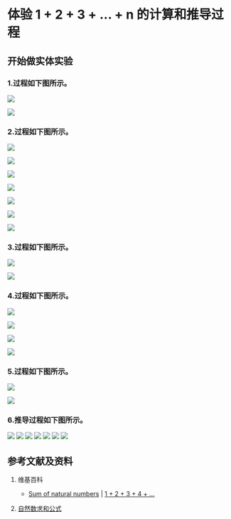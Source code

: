 # 体验 1 + 2 + 3 + ... + n 的计算和推导过程

## 开始做实体实验

### 1.过程如下图所示。

![](/images/数论/推导出数列求和的重要公式/体验1+2+3+...+n的计算和推导过程/1a1.jpg)

![](/images/数论/推导出数列求和的重要公式/体验1+2+3+...+n的计算和推导过程/1a2.jpg)

### 2.过程如下图所示。

![](/images/数论/推导出数列求和的重要公式/体验1+2+3+...+n的计算和推导过程/2a1.jpg)

![](/images/数论/推导出数列求和的重要公式/体验1+2+3+...+n的计算和推导过程/2a2.jpg)

![](/images/数论/推导出数列求和的重要公式/体验1+2+3+...+n的计算和推导过程/2a3.jpg)

![](/images/数论/推导出数列求和的重要公式/体验1+2+3+...+n的计算和推导过程/2a4.jpg)

![](/images/数论/推导出数列求和的重要公式/体验1+2+3+...+n的计算和推导过程/2a5.jpg)

![](/images/数论/推导出数列求和的重要公式/体验1+2+3+...+n的计算和推导过程/2b1.jpg)

![](/images/数论/推导出数列求和的重要公式/体验1+2+3+...+n的计算和推导过程/2b2.jpg)

### 3.过程如下图所示。

![](/images/数论/推导出数列求和的重要公式/体验1+2+3+...+n的计算和推导过程/3a1.jpg)

![](/images/数论/推导出数列求和的重要公式/体验1+2+3+...+n的计算和推导过程/3a2.jpg)

### 4.过程如下图所示。

![](/images/数论/推导出数列求和的重要公式/体验1+2+3+...+n的计算和推导过程/4a1.jpg)

![](/images/数论/推导出数列求和的重要公式/体验1+2+3+...+n的计算和推导过程/4a2.jpg)

![](/images/数论/推导出数列求和的重要公式/体验1+2+3+...+n的计算和推导过程/4a3.jpg)

![](/images/数论/推导出数列求和的重要公式/体验1+2+3+...+n的计算和推导过程/4a4.jpg)

### 5.过程如下图所示。

![](/images/数论/推导出数列求和的重要公式/体验1+2+3+...+n的计算和推导过程/5a1.jpg)

![](/images/数论/推导出数列求和的重要公式/体验1+2+3+...+n的计算和推导过程/5a2.jpg)

### 6.推导过程如下图所示。

![](/images/数论/推导出数列求和的重要公式/体验1+2+3+...+n的计算和推导过程/6a1.jpg)
![](/images/数论/推导出数列求和的重要公式/体验1+2+3+...+n的计算和推导过程/6a2.jpg)
![](/images/数论/推导出数列求和的重要公式/体验1+2+3+...+n的计算和推导过程/6a3.jpg)
![](/images/数论/推导出数列求和的重要公式/体验1+2+3+...+n的计算和推导过程/6a4.jpg)
![](/images/数论/推导出数列求和的重要公式/体验1+2+3+...+n的计算和推导过程/6a5.jpg)
![](/images/数论/推导出数列求和的重要公式/体验1+2+3+...+n的计算和推导过程/6a6.jpg)
![](/images/数论/推导出数列求和的重要公式/体验1+2+3+...+n的计算和推导过程/6a7.jpg)

## 参考文献及资料

1. 维基百科
	- [Sum of natural numbers](https://en.wikipedia.org/wiki/1_%2B_2_%2B_3_%2B_4_%2B_%E2%8B%AF) | [1 + 2 + 3 + 4 + …](https://zh.wikipedia.org/wiki/1_%2B_2_%2B_3_%2B_4_%2B_%E2%80%A6) 

2. [自然数求和公式](https://baike.baidu.com/item/%E8%87%AA%E7%84%B6%E6%95%B0%E6%B1%82%E5%92%8C%E5%85%AC%E5%BC%8F/1574897)